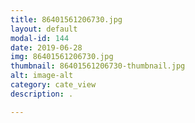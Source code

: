 ```yaml
---
title: 86401561206730.jpg
layout: default
modal-id: 144
date: 2019-06-28
img: 86401561206730.jpg
thumbnail: 86401561206730-thumbnail.jpg
alt: image-alt
category: cate_view
description: .

---
```


